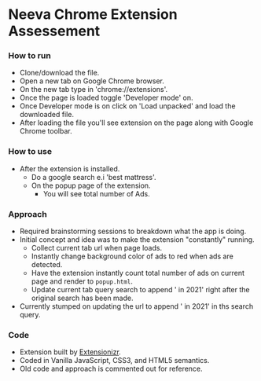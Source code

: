 # Neeva Chrome Extension Assessement 

### How to run
  - Clone/download the file.
  - Open a new tab on Google Chrome browser.
  - On the new tab type in 'chrome://extensions'.
  - Once the page is loaded toggle 'Developer mode' on.
  - Once Developer mode is on click on 'Load unpacked' and load the downloaded file.
  - After loading the file you'll see extension on the page along with Google Chrome toolbar.

### How to use
  - After the extension is installed.
    - Do a google search e.i 'best mattress'.
    - On the popup page of the extension.
      - You will see total number of Ads.

### Approach
  - Required brainstorming sessions to breakdown what the app is doing.
  - Initial concept and idea was to make the extension "constantly" running.
    - Collect current tab url when page loads.
    - Instantly change background color of ads to red when ads are detected.
    - Have the extension instantly count total number of ads on current page and render to `popup.html`.
    - Update current tab query search to append ' in 2021' right after the original search has been made.
  - Currently stumped on updating the url to append ' in 2021' in ths search query.

### Code
  - Extension built by [Extensionizr]( https://extensionizr.com/).
  - Coded in Vanilla JavaScript, CSS3, and HTML5 semantics.
  - Old code and approach is commented out for reference.